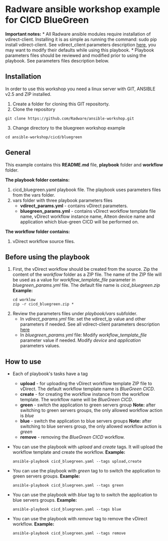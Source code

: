 # Radware ansible workshop example for CICD BlueGreen

**Important notes:**
	*  All Radware ansible modules require installation of vdirect-client.
	Installing it is as simple as running the command: sudo pip install vdirect-client.
    See vdirect_client parameters description [here](https://pypi.python.org/pypi/vdirect-client),
	you may want to modify their defaults while using this playbook. 
	*  Playbook parameters files should be reviewed and modified prior to using the playbook.
	See parameters files description below.

## Installation
In order to use this workshop you need a linux server with GIT, ANSIBLE v2.5 and ZIP installed.

1.  Create a folder for cloning this GIT repositorty.
2.  Clone the repository
```
git clone https://github.com/Radware/ansible-workshop.git
```
3. Change directory to the bluegreen workshop example
```
cd ansible-workshop/cicd/bluegreen
```

## General
This example contains this **README.md** file, **playbook** folder and **workflow** folder.

**The playbook folder contains:**
1.  cicd_bluegreen.yaml playbook file. The playbook uses parameters files from the vars folder.
2.  vars folder with three playbook parameters files
	*  **vdirect_params.yml** - contains vDirect parameters.
	*  **bluegreen_params.yml** - contains vDirect workflow template file name, vDirect workflow instance name,
	   Alteon device name and application which blue-green CICD will be performed on.


**The workflow folder contains:**
1.  vDirect workflow source files. 
  
## Before using the playbook
1.  First, the vDirect workflow should be created from the source.
    Zip the content of the *workflow* folder as a ZIP file.
    The name of the ZIP file will be used as a value for *workflow_template_file* parameter
    in *bluegreen_params.yml* file. The default file name is *cicd_bluegreen.zip*
	**Example:**
	```
	cd worklow
	zip -r cicd_bluegreen.zip *
	```
2.  Review the parameters files under *playbook/vars* subfolder.
    *  In *vdirect_params.yml* file:
       set the vdirect_ip value and other parameters if needed.
       See all vdirect-client parameters description [here](https://pypi.python.org/pypi/vdirect-client)
    *  In *bluegreen_params.yml* file:
       Modify *workflow_template_file* parameter value if needed.
       Modify *device* and *application* parameters values.

## How to use

*  Each of playbook's tasks have a tag
    *  **upload** - for uploading the vDirect workflow template ZIP file to vDirect.
       The default workflow template name is *BlueGreen CICD*.
    *  **create** - for creating the workflow instance from the workflow template.
       The workflow name will be *BlueGreen CICD*.
    *  **green** - switch the application to green servers group
       **Note:** after switching to green servers groups, the only allowed workflow 
                 action is *blue*
    *  **blue** - switch the application to blue servers groups
       **Note:** after switching to blue servers group, the only allowed workflow 
                 action is *green*
    *  **remove** - removing the *BlueGreen CICD* workflow.

*  You can use the playbook with *upload* and *create* tags.
   It will upload the workflow template and create the workflow.
	**Example:**
	```
	ansible-playbook cicd_bluegreen.yaml --tags upload,create
	```

*  You can use the playbook with *green* tag to to switch the application to green servers groups.
	**Example:**
	```
	ansible-playbook cicd_bluegreen.yaml --tags green
	```
*  You can use the playbook with *blue* tag to to switch the application to blue servers groups.
	**Example:**
	```
	ansible-playbook cicd_bluegreen.yaml --tags blue
	```
*  You can use the playbook with *remove* tag to remove the vDirect workflow.
	**Example:**
	```
	ansible-playbook cicd_bluegreen.yaml --tags remove
	```